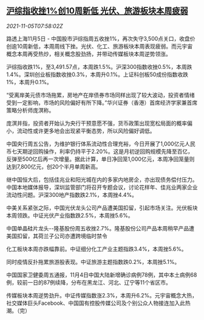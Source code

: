 <!--1636099263000-->
[沪综指收挫1%创10周新低 光伏、旅游板块本周疲弱](https://cn.reuters.com/article/china-stock-market-close-pv-tourism-1105-idCNKBS2HQ0N8)
------

<div><i>2021-11-05T07:58:02Z</i></div><p>路透上海11月5日 - 中国股市沪综指周五收挫1%，再次失守3,500点关口，收盘价创逾10周新低，本周周线下挫。光伏、化工、旅游板块本周表现疲弱。而元宇宙概念本周再受热炒，相关概念股劲扬，并带动传媒板块本周逆势领涨。</p><p>沪综指收跌1%，至3,491.57点，本周跌1.5%。沪深300指数收挫0.5%，本周跌1.4%。深圳创业板指数收挫0.3%，本周升0.1%。上证科创板50成份指数收跌1%，本周升0.1%。</p><p>“受离岸美元债市场拖累，房地产在岸债券市场同样出现了较大波动，投资者情绪受到一定影响，市场的风险偏好有所下降。”华兴证券（香港）首席经济学家兼首席策略分析师庞溟称。</p><p>庞溟并指，投资者开始认为央行干预意愿不强，货币政策出现宽松局面的概率偏小，流动性或许更多地会出现紧平衡态势，所以风险偏好调低。</p><p>中国央行周五公告，为维护银行体系流动性合理充裕，今日开展了1,000亿元人民币七天期逆回购操作，利率仍持平于2.20%。这是月初逆回购规模先降至百亿，反弹至500亿后再一次增量。据此计算，单日净回笼1,000亿元，本周净回笼量则达到7,800亿元，创20个半月单周新高。</p><p>继中国恒大后，包括佳兆业和阳光城在内的多家内地房企，亦出现债务偿付压力。中国本地媒体报导，深圳监管部门将召开专题会议，讨论花样年、佳兆业两家企业流动性问题。沪深300地产指数跌2.1%，本周挫4.4%。</p><p>中美关系紧张之际，中国光伏龙头公司产品遭美国扣留，引起市场关注。光伏板块本周领跌。中证光伏产业指数跌2.5%，本周挫5.6%。</p><p>中国单晶硅片龙头--隆基股份周五收挫2.7%。隆基股份公司产品本周稍早产品遭美国扣留，其荷兰子公司亦遭跨境临时禁令</p><p>化工板块本周亦跌幅靠前。中证细分化工产业主题指跌3.4%，本周挫5.6%。</p><p>同时疫情反扑拖累旅游股表现。中证旅游主题指数跌0.2%，本周挫5.1%。</p><p>中国国家卫健委周五通报，11月4日中国大陆新增确诊病例78例，其中本土病例68例，较前一日的87例续降，分布在黑龙江、河北、辽宁等11个省区市。</p><p>传媒板块本周逆势劲升。中证传媒指数涨2.3%，本周升6.2%。元宇宙概念大热，社交媒体巨头Facebook、中国国有控股传媒公司及个别公众人物接连加入此热潮。（完）</p>
